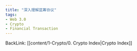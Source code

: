 ```yaml
---
title: "深入理解蓝筹协议"
tags:
- Web 3.0
- Crypto
- Financial Transaction
---
```


BackLink: [[content/1-Crypto/0. Crypto Index|Crypto Index]]